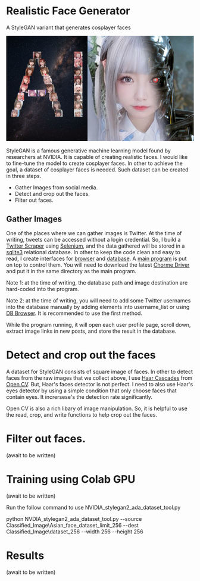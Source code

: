 # Realistic Face Generator
A StyleGAN variant that generates cosplayer faces

![](https://raw.githubusercontent.com/rubikvn2100/RealisticFaceGenerator/main/sample/Realistic%20Face%20Generator%20Thumbnail.png)

StyleGAN is a famous generative machine learning model found by researchers at NVIDIA. It is capable of creating realistic faces. I would like to fine-tune the model to create cosplayer faces. In other to achieve the goal, a dataset of cosplayer faces is needed. Such dataset can be created in three steps.

- Gather Images from social media.
- Detect and crop out the faces.
- Filter out faces.

## Gather Images
One of the places where we can gather images is Twitter. At the time of writing, tweets can be accessed without a login credential. So, I build a [Twitter Scraper](https://github.com/rubikvn2100/RealisticFaceGenerator/tree/main/Twitter_Scraper) using [Selenium](https://www.selenium.dev/), and the data gathered will be stored in a [sqlite3](https://docs.python.org/3/library/sqlite3.html) relational database. In other to keep the code clean and easy to read, I create interfaces for [browser](https://github.com/rubikvn2100/RealisticFaceGenerator/blob/main/Twitter_Scraper/TwitterBrowserInterface.py) and [database](https://github.com/rubikvn2100/RealisticFaceGenerator/blob/main/Twitter_Scraper/TwitterDatabaseInterface.py). A [main program](https://github.com/rubikvn2100/RealisticFaceGenerator/blob/main/Twitter_Scraper/main.py) is put on top to control them. You will need to download the latest [Chorme Driver](https://chromedriver.chromium.org/downloads) and put it in the same directory as the main program.

Note 1: at the time of writing, the database path and image destination are hard-coded into the program. 

Note 2: at the time of writing, you will need to add some Twitter usernames into the database manually by adding elements into username_list or using [DB Browser](https://sqlitebrowser.org/). It is recommended to use the first method.

While the program running, it will open each user profile page, scroll down, extract image links in new posts, and store the result in the database.

# Detect and crop out the faces 
A dataset for StyleGAN consists of square image of faces. In other to detect faces from the raw images that we collect above, I use [Haar Cascades](https://medium.com/analytics-vidhya/haar-cascades-explained-38210e57970d) from [Open CV](https://opencv.org/). But, Haar's faces detector is not perfect. I need to also use Haar's eyes detector by using a simple condition that only choose faces that contain eyes. It incrersese's the detection rate significantly. 

Open CV is also a rich libary of image manipulation. So, it is helpful to use the read, crop, and write functions to help crop out the faces.

# Filter out faces.
(await to be written)

# Training using Colab GPU
(await to be written)

Run the follow command to use NVIDIA_stylegan2_ada_dataset_tool.py

python NVDIA_stylegan2_ada_dataset_tool.py --source Classified_Image\Asian_face_dataset_limit_256 --dest Classified_Image\dataset_256 --width 256 --height 256

# Results
(await to be written)